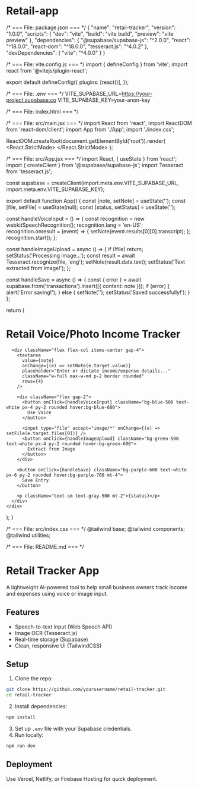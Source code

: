 # Retail-app
/* === File: package.json === */
{
  "name": "retail-tracker",
  "version": "1.0.0",
  "scripts": {
    "dev": "vite",
    "build": "vite build",
    "preview": "vite preview"
  },
  "dependencies": {
    "@supabase/supabase-js": "^2.0.0",
    "react": "^18.0.0",
    "react-dom": "^18.0.0",
    "tesseract.js": "^4.0.2"
  },
  "devDependencies": {
    "vite": "^4.0.0"
  }
}

/* === File: vite.config.js === */
import { defineConfig } from 'vite';
import react from '@vitejs/plugin-react';

export default defineConfig({
  plugins: [react()],
});

/* === File: .env === */
VITE_SUPABASE_URL=https://your-project.supabase.co
VITE_SUPABASE_KEY=your-anon-key

/* === File: index.html === */
<!DOCTYPE html>
<html lang="en">
  <head>
    <meta charset="UTF-8" />
    <meta name="viewport" content="width=device-width, initial-scale=1.0" />
    <title>Retail Tracker</title>
  </head>
  <body>
    <div id="root"></div>
    <script type="module" src="/src/main.jsx"></script>
  </body>
</html>

/* === File: src/main.jsx === */
import React from 'react';
import ReactDOM from 'react-dom/client';
import App from './App';
import './index.css';

ReactDOM.createRoot(document.getElementById('root')).render(
  <React.StrictMode>
    <App />
  </React.StrictMode>
);

/* === File: src/App.jsx === */
import React, { useState } from 'react';
import { createClient } from '@supabase/supabase-js';
import Tesseract from 'tesseract.js';

const supabase = createClient(import.meta.env.VITE_SUPABASE_URL, import.meta.env.VITE_SUPABASE_KEY);

export default function App() {
  const [note, setNote] = useState('');
  const [file, setFile] = useState(null);
  const [status, setStatus] = useState('');

  const handleVoiceInput = () => {
    const recognition = new webkitSpeechRecognition();
    recognition.lang = 'en-US';
    recognition.onresult = (event) => {
      setNote(event.results[0][0].transcript);
    };
    recognition.start();
  };

  const handleImageUpload = async () => {
    if (!file) return;
    setStatus('Processing image...');
    const result = await Tesseract.recognize(file, 'eng');
    setNote(result.data.text);
    setStatus('Text extracted from image!');
  };

  const handleSave = async () => {
    const { error } = await supabase.from('transactions').insert([{ content: note }]);
    if (error) {
      alert('Error saving!');
    } else {
      setNote('');
      setStatus('Saved successfully!');
    }
  };

  return (
    <div className="min-h-screen bg-gray-100 p-4 text-center">
      <h1 className="text-3xl font-bold mb-4">Retail Voice/Photo Income Tracker</h1>

      <div className="flex flex-col items-center gap-4">
        <textarea
          value={note}
          onChange={(e) => setNote(e.target.value)}
          placeholder="Enter or dictate income/expense details..."
          className="w-full max-w-md p-2 border rounded"
          rows={4}
        />

        <div className="flex gap-2">
          <button onClick={handleVoiceInput} className="bg-blue-500 text-white px-4 py-2 rounded hover:bg-blue-600">
            Use Voice
          </button>

          <input type="file" accept="image/*" onChange={(e) => setFile(e.target.files[0])} />
          <button onClick={handleImageUpload} className="bg-green-500 text-white px-4 py-2 rounded hover:bg-green-600">
            Extract from Image
          </button>
        </div>

        <button onClick={handleSave} className="bg-purple-600 text-white px-6 py-2 rounded hover:bg-purple-700 mt-4">
          Save Entry
        </button>

        <p className="text-sm text-gray-500 mt-2">{status}</p>
      </div>
    </div>
  );
}

/* === File: src/index.css === */
@tailwind base;
@tailwind components;
@tailwind utilities;














/* === File: README.md === */
# Retail Tracker App

A lightweight AI-powered tool to help small business owners track income and expenses using voice or image input.

## Features
- Speech-to-text input (Web Speech API)
- Image OCR (Tesseract.js)
- Real-time storage (Supabase)
- Clean, responsive UI (TailwindCSS)

## Setup

1. Clone the repo:
```bash
git clone https://github.com/yourusername/retail-tracker.git
cd retail-tracker
```
2. Install dependencies:
```bash
npm install
```
3. Set up `.env` file with your Supabase credentials.
4. Run locally:
```bash
npm run dev
```

## Deployment
Use Vercel, Netlify, or Firebase Hosting for quick deployment.

